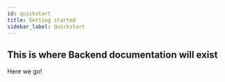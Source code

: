 ```yaml
---
id: quickstart
title: Getting started
sidebar_label: Quickstart
---
```


## This is where Backend documentation will exist

Here we go!
